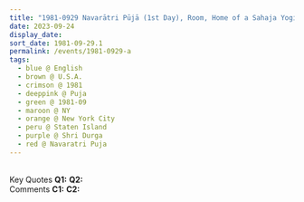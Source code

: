 ```yaml
---
title: "1981-0929 Navarātri Pūjā (1st Day), Room, Home of a Sahaja Yogi, Staten Island, New York City, NY, U.S.A."
date: 2023-09-24
display_date: 
sort_date: 1981-09-29.1
permalink: /events/1981-0929-a
tags:
  - blue @ English
  - brown @ U.S.A.
  - crimson @ 1981
  - deeppink @ Puja
  - green @ 1981-09
  - maroon @ NY
  - orange @ New York City
  - peru @ Staten Island
  - purple @ Shri Durga
  - red @ Navaratri Puja
---
```


<br>

<wave-list>
  <list-title color="DarkSeaGreen" width="55">Key Quotes</list-title>
  <list-item color="BlanchedAlmond" width="280"><b>Q1:</b> <i></i></list-item>
  <list-item color="Lavender" width="280"><b>Q2:</b> <i></i></list-item>
</wave-list>

<br>

<wave-list>
  <list-title color="DarkSeaGreen" width="55">Comments</list-title>
  <list-item color="BlanchedAlmond" width="280"><b>C1:</b> <i></i></list-item>
  <list-item color="Lavender" width="280"><b>C2:</b> <i></i></list-item>
</wave-list>